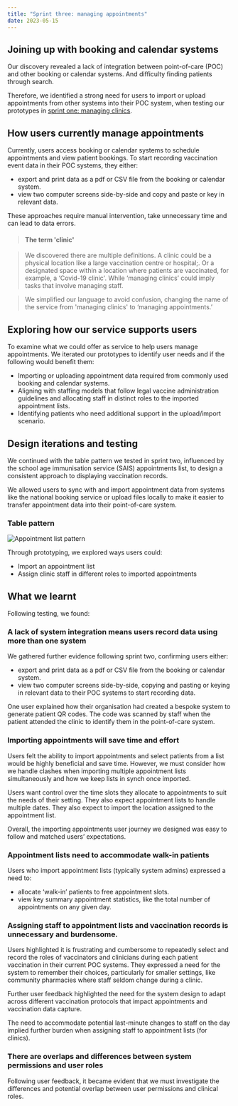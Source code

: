```yaml
---
title: "Sprint three: managing appointments"
date: 2023-05-15
---
```


## Joining up with booking and calendar systems

Our discovery revealed a lack of integration between point-of-care (POC) and other booking or calendar systems. And difficulty finding patients through search.

Therefore, we identified a strong need for users to import or upload appointments from other systems into their POC system, when testing our prototypes in [sprint one: managing clinics](https://record-a-vaccination-design-history.designhistory.app/sprint-one-managing-clinics).

## How users currently manage appointments

Currently, users access booking or calendar systems to schedule appointments and view patient bookings. To start recording vaccination event data in their POC systems, they either:

- export and print data as a pdf or CSV file from the booking or calendar system.
- view two computer screens side-by-side and copy and paste or key in relevant data.

These approaches require manual intervention, take unnecessary time and can lead to data errors.

> #### The term 'clinic'

> We discovered there are multiple definitions. A clinic could be a physical location like a large vaccination centre or hospital;. Or a designated space within a location where patients are vaccinated, for example, a ‘Covid-19 clinic'. While ‘managing clinics’ could imply tasks that involve managing staff.

> We simplified our language to avoid confusion, changing the name of the service from 'managing clinics' to ‘managing appointments.’

## Exploring how our service supports users

To examine what we could offer as service to help users manage appointments. We iterated our prototypes to identify user needs and if the following would benefit them:

- Importing or uploading appointment data required from commonly used booking and calendar systems.
- Aligning with staffing models that follow legal vaccine administration guidelines and allocating staff in distinct roles to the imported appointment lists.
- Identifying patients who need additional support in the upload/import scenario.

## Design iterations and testing

We continued with the table pattern we tested in sprint two, influenced by the school age immunisation service (SAIS) appointments list, to design a consistent approach to displaying vaccination records.

We allowed users to sync with and import appointment data from systems like the national booking service or upload files locally to make it easier to transfer appointment data into their point-of-care system.

### Table pattern

![Appointment list pattern](t1xfx1l0srdytqe5w80ivb24ecqs.png)

Through prototyping, we explored ways users could:

- Import an appointment list
- Assign clinic staff in different roles to imported appointments

## What we learnt

Following testing, we found:

### A lack of system integration means users record data using more than one system

We gathered further evidence following sprint two, confirming users either:

- export and print data as a pdf or CSV file from the booking or calendar system.
- view two computer screens side-by-side, copying and pasting or keying in relevant data to their POC systems to start recording data.

One user explained how their organisation had created a bespoke system to generate patient QR codes. The code was scanned by staff when the patient attended the clinic to identify them in the point-of-care system.

### Importing appointments will save time and effort

Users felt the ability to import appointments and select patients from a list would be highly beneficial and save time. However, we must consider how we handle clashes when importing multiple appointment lists simultaneously and how we keep lists in synch once imported.

Users want control over the time slots they allocate to appointments to suit the needs of their setting. They also expect appointment lists to handle multiple dates. They also expect to import the location assigned to the appointment list.

Overall, the importing appointments user journey we designed was easy to follow and matched users’ expectations.

### Appointment lists need to accommodate walk-in patients

Users who import appointment lists (typically system admins) expressed a need to:

- allocate ‘walk-in’ patients to free appointment slots.
- view key summary appointment statistics, like the total number of appointments on any given day.

### Assigning staff to appointment lists and vaccination records is unnecessary and burdensome.

Users highlighted it is frustrating and cumbersome to repeatedly select and record the roles of vaccinators and clinicians during each patient vaccination in their current POC systems. They expressed a need for the system to remember their choices, particularly for smaller settings, like community pharmacies where staff seldom change during a clinic.

Further user feedback highlighted the need for the system design to adapt across different vaccination protocols that impact appointments and vaccination data capture.

The need to accommodate potential last-minute changes to staff on the day implied further burden when assigning staff to appointment lists (for clinics).

### There are overlaps and differences between system permissions and user roles

Following user feedback, it became evident that we must investigate the differences and potential overlap between user permissions and clinical roles.
